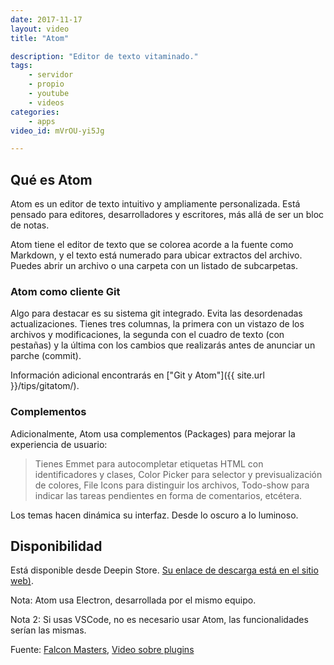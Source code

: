```yaml
---
date: 2017-11-17
layout: video
title: "Atom"

description: "Editor de texto vitaminado."
tags:
    - servidor
    - propio
    - youtube
    - videos
categories:
    - apps
video_id: mVrOU-yi5Jg

---
```

<!--more-->

## Qué es Atom

Atom es un editor de texto intuitivo y ampliamente personalizada. Está pensado para editores, desarrolladores y escritores, más allá de ser un bloc de notas.

Atom tiene el editor de texto que se colorea acorde a la fuente como Markdown, y el texto está numerado para ubicar extractos del archivo. Puedes abrir un archivo o una carpeta con un listado de subcarpetas.

### Atom como cliente Git

Algo para destacar es su sistema git integrado. Evita las desordenadas actualizaciones. Tienes tres columnas, la primera con un vistazo de los archivos y modificaciones, la segunda con el cuadro de texto (con pestañas) y la última con los cambios que realizarás antes de anunciar un parche (commit).

Información adicional encontrarás en ["Git y Atom"]({{ site.url }}/tips/gitatom/).

### Complementos

Adicionalmente, Atom usa complementos (Packages) para mejorar la experiencia de usuario:

>Tienes Emmet para autocompletar etiquetas HTML con identificadores y clases, Color Picker para selector y previsualización de colores, File Icons para distinguir los archivos, Todo-show para indicar las tareas pendientes en forma de comentarios, etcétera.

Los temas hacen dinámica su interfaz. Desde lo oscuro a lo luminoso.

## Disponibilidad

Está disponible desde Deepin Store. [Su enlace de descarga está en el sitio web)](https://atom.io/).

Nota: Atom usa Electron, desarrollada por el mismo equipo.

Nota 2: Si usas VSCode, no es necesario usar Atom, las funcionalidades serían las mismas.

Fuente: [Falcon Masters](https://www.youtube.com/channel/UCJl1YajcPWTeJNsQhGyMIMg), [Video sobre plugins](https://www.youtube.com/watch?v=MAghsHyOe5Y)
